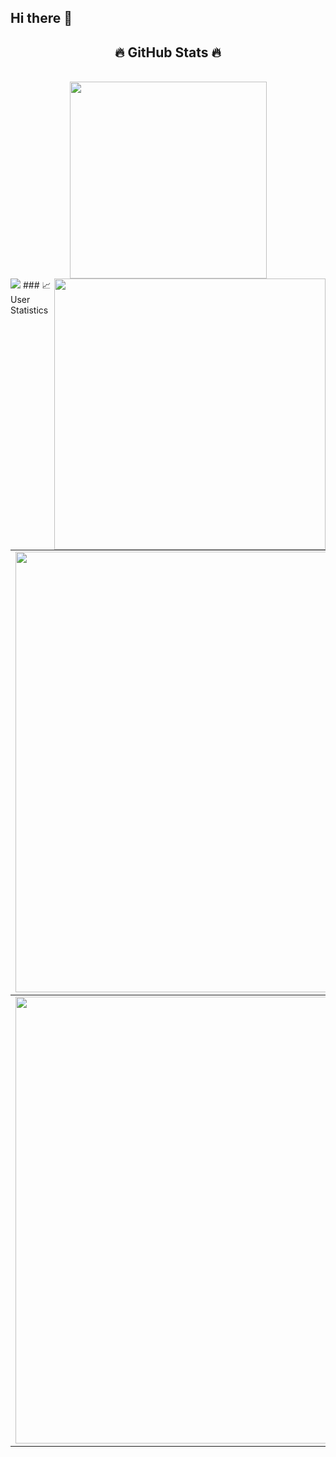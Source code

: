 ## Hi there 👋

<!--
**Jen-codee/Jen-codee** is a ✨ _special_ ✨ repository because its `README.md` (this file) appears on your GitHub profile.

Here are some ideas to get you started:

- 🔭 I’m currently working on ...
- 🌱 I’m currently learning ...
- 👯 I’m looking to collaborate on ...
- 🤔 I’m looking for help with ...
- 💬 Ask me about ...
- 📫 How to reach me: ...
- 😄 Pronouns: ...
- ⚡ Fun fact: ...
-->
<h2 align="center">🔥 GitHub Stats 🔥</h2>
<!-- https://github.com/anuraghazra/github-readme-stats -->
<br>
<div align=center>
  <a href="#" title="Jen-codee">
    <img width="315" align="center" src="https://github-readme-stats.vercel.app/api/top-langs/?username=Jen-codee&hide=c%23,powershell,Mathematica,Ruby,Objective-C,Objective-C%2b%2b,Cuda&title_color=61dafb&text_color=ffffff&icon_color=61dafb&bg_color=20232a&langs_count=8&layout=compact&border_color=61dafb&hide_border=true" />
  </a>
  <a href="#" title="Jen-ncode">
    <img align="right" width="434" src="https://github-readme-stats.vercel.app/api?username=Jen-codee&show_icons=true&theme=react&border_color=61dafb&hide_border=true&rank_icon=github&include_all_commits=true" />
  </a>
</div>



<img src="https://user-images.githubusercontent.com/73097560/115834477-dbab4500-a447-11eb-908a-139a6edaec5c.gif">
### 📈 User Statistics


<table  align=center >
  <tbody>
    <tr>
      <td>
        <a href="https://github-readme-streak-stats.herokuapp.com/?user=Jen-codee">
          <img width="705" src="https://github-readme-streak-stats.herokuapp.com/?user=Jen-codee&bg_color=30,e96443,904e95&title_color=fff&text_color=fff&theme=radical&hide_border=true">
        </a>
      </td>
    </tr>
  </tbody>
  <tbody>
    <tr>
      <td>
        <a href="https://github-profile-summary-cards.vercel.app/api/cards/profile-details?username=Jen-codee">
          <img width="715" src="https://github-profile-summary-cards.vercel.app/api/cards/profile-details?username=Jen-codee&theme=dracula"/>
        </a>
      </td>
    </tr>
</table>
